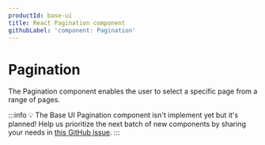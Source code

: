 ```yaml
---
productId: base-ui
title: React Pagination component
githubLabel: 'component: Pagination'
---
```


# Pagination

<p class="description">The Pagination component enables the user to select a specific page from a range of pages.</p>

:::info
💡 The Base UI Pagination component isn't implement yet but it's planned!
Help us prioritize the next batch of new components by sharing your needs in [this GitHub issue](https://github.com/mui/material-ui/issues/38042).
:::

